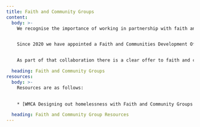 ```yaml
---
title: Faith and Community Groups
content:
  body: >-
    We recognise the importance of working in partnership with faith and community groups to design, coproduce and deliver new approaches to the prevention of homelessness. 


    Since 2020 we have appointed a Faith and Communities Development Officer for homelessness based at the WMCA to help build our approach. This role is central to our Commitment to Collaborate with faith and community groups to design out homelessness across the region.


    As part of that collaboration there is a clear offer to faith and community groups to work together with us to design and offer targeted support and activities, promoting best and safe practice and greater integration with local authority and statutory pathways so that meaningful support for people experiencing homelessness can be developed. 

  heading: Faith and Community Groups
resources:
  body: >-
    Resources are as follows: 
    

    * [WMCA Designing out homelessness with Faith and Community Groups Booklet](/assets/resources/wmca-designing-out-homelessness-with-fairth-and-community-groups-booklet.pdf)

  heading: Faith and Community Group Resources
---
```


